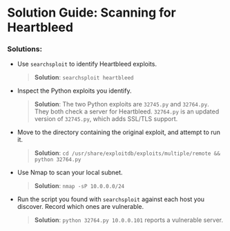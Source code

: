 # Solution Guide: Scanning for Heartbleed

### Solutions:

- Use `searchsploit` to identify Heartbleed exploits.
  > **Solution**: `searchsploit heartbleed`

- Inspect the Python exploits you identify.
  > **Solution**: The two Python exploits are `32745.py` and `32764.py`. They both check a server for Heartbleed. `32764.py` is an updated version of `32745.py`, which adds SSL/TLS support.

- Move to the directory containing the original exploit, and attempt to run it.
  > **Solution**: `cd /usr/share/exploitdb/exploits/multiple/remote && python 32764.py`

- Use Nmap to scan your local subnet.
  > **Solution**: `nmap -sP 10.0.0.0/24`

- Run the script you found with `searchsploit` against each host you discover. Record which ones are vulnerable.
  > **Solution**: `python 32764.py 10.0.0.101` reports a vulnerable server.

